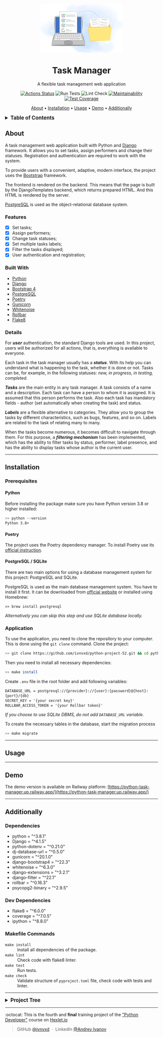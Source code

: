 <div align="center">

<img src="https://raw.githubusercontent.com/ivnvxd/ivnvxd/master/img/h_task_manager.png" alt="logo" width="270" height="auto" />
<h1>Task Manager</h1>

<p>
A flexible task management web application
</p>

[![Actions Status](https://github.com/ivnvxd/python-project-52/workflows/hexlet-check/badge.svg)](https://github.com/ivnvxd/python-project-52/actions)
![Run Tests](https://github.com/ivnvxd/python-project-52/actions/workflows/run_tests.yml/badge.svg)
![Lint Check](https://github.com/ivnvxd/python-project-52/actions/workflows/lint_check.yml/badge.svg)
[![Maintainability](https://api.codeclimate.com/v1/badges/3bee6db92c7ac49d0729/maintainability)](https://codeclimate.com/github/ivnvxd/python-project-52/maintainability)
[![Test Coverage](https://api.codeclimate.com/v1/badges/3bee6db92c7ac49d0729/test_coverage)](https://codeclimate.com/github/ivnvxd/python-project-52/test_coverage)

<p>

<a href="#about">About</a> •
<a href="#installation">Installation</a> •
<a href="#usage">Usage</a> •
<a href="#demo">Demo</a> •
<a href="#additionally">Additionally</a> 

</p>

</div>

<details><summary style="font-size:larger;"><b>Table of Contents</b></summary>

* [About](#about)
  * [Features](#features)
  * [Built With](#built-with)
  * [Details](#details)
* [Installation](#installation)
  * [Prerequisites](#prerequisites)
  * [Application](#application)
* [Usage](#usage)
* [Demo](#demo)
* [Additionally](#additionally)
  * [Dependencies](#dependencies)
  * [Dev Dependencies](#dev-dependencies)
  * [Makefile Commands](#makefile-commands)
  * [Project Tree](#project-tree)

</details>

## About

A task management web application built with Python and [Django](https://www.djangoproject.com/) framework. It allows you to set tasks, assign performers and change their statuses. Registration and authentication are required to work with the system.

To provide users with a convenient, adaptive, modern interface, the project uses the [Bootstrap](https://getbootstrap.com/) framework.

The frontend is rendered on the backend. This means that the page is built by the DjangoTemplates backend, which returns prepared HTML. And this HTML is rendered by the server.

[PostgreSQL](https://www.postgresql.org/) is used as the object-relational database system.

### Features

* [x] Set tasks;
* [x] Assign performers;
* [x] Change task statuses;
* [x] Set multiple tasks labels;
* [x] Filter the tasks displayed;
* [x] User authentication and registration;

### Built With

* [Python](https://www.python.org/)
* [Django](https://www.djangoproject.com/)
* [Bootstrap 4](https://getbootstrap.com/)
* [PostgreSQL](https://www.postgresql.org/)
* [Poetry](https://python-poetry.org/)
* [Gunicorn](https://gunicorn.org/)
* [Whitenoise](http://whitenoise.evans.io/en/latest/)
* [Rollbar](https://rollbar.com/)
* [Flake8](https://flake8.pycqa.org/en/latest/)

### Details

For **_user_** authentication, the standard Django tools are used. In this project, users will be authorized for all actions, that is, everything is available to everyone.

Each task in the task manager usually has a **_status_**. With its help you can understand what is happening to the task, whether it is done or not. Tasks can be, for example, in the following statuses: _new, in progress, in testing, completed_.

**_Tasks_** are the main entity in any task manager. A task consists of a name and a description. Each task can have a person to whom it is assigned. It is assumed that this person performs the task. Also each task has mandatory fields - author (set automatically when creating the task) and status.

**_Labels_** are a flexible alternative to categories. They allow you to group the tasks by different characteristics, such as bugs, features, and so on. Labels are related to the task of relating many to many.

When the tasks become numerous, it becomes difficult to navigate through them. For this purpose, a **_filtering mechanism_** has been implemented, which has the ability to filter tasks by status, performer, label presence, and has the ability to display tasks whose author is the current user.

---

## Installation

### Prerequisites

#### Python

Before installing the package make sure you have Python version 3.8 or higher installed:

```bash
>> python --version
Python 3.8+
```

#### Poetry

The project uses the Poetry dependency manager. To install Poetry use its [official instruction](https://python-poetry.org/docs/#installation).

#### PostgreSQL / SQLite

There are two main options for using a database management system for this project: PostgreSQL and SQLite.

PostgreSQL is used as the main database management system. You have to install it first. It can be downloaded from [official website](https://www.postgresql.org/download/) or installed using Homebrew:
```shell
>> brew install postgresql
```

_Alternatively you can skip this step and use SQLite database locally._

### Application

To use the application, you need to clone the repository to your computer. This is done using the `git clone` command. Clone the project:

```bash
>> git clone https://github.com/ivnvxd/python-project-52.git && cd python-project-52
```

Then you need to install all necessary dependencies:

```bash
>> make install
```

Create `.env` file in the root folder and add following variables:
```
DATABASE_URL = postgresql://{provider}://{user}:{password}@{host}:{port}/{db}
SECRET_KEY = '{your secret key}'
ROLLBAR_ACCESS_TOKEN = '{your Rollbar token}'
```
_If you choose to use SQLite DBMS, do not add `DATABASE_URL` variable._

To create the necessary tables in the database, start the migration process
```bash
>> make migrate
```

---

## Usage

---

## Demo

The demo version is available on Railway platform:
[https://python-task-manager.up.railway.app/](https://python-task-manager.up.railway.app/)

---

## Additionally

### Dependencies

* python = "^3.8.1"
* Django = "^4.1.5"
* python-dotenv = "^0.21.0"
* dj-database-url = "^0.5.0"
* gunicorn = "^20.1.0"
* django-bootstrap4 = "^22.3"
* whitenoise = "^6.3.0"
* django-extensions = "^3.2.1"
* django-filter = "^22.1"
* rollbar = "^0.16.3"
* psycopg2-binary = "^2.9.5"

### Dev Dependencies

* flake8 = "^6.0.0"
* coverage = "^7.0.5"
* ipython = "^8.8.0"

### Makefile Commands

<dl>
    <dt><code>make install</code></dt>
    <dd>Install all dependencies of the package.</dd>
    <dt><code>make lint</code></dt>
    <dd>Check code with flake8 linter.</dd>
    <dt><code>make test</code></dt>
    <dd>Run tests.</dd>
    <dt><code>make check</code></dt>
    <dd>Validate structure of <code>pyproject.toml</code> file, check code with tests and linter.</dd>
</dl>

---

<a name="project-tree"></a>
<details><summary style="font-size:larger;"><b>Project Tree</b></summary>

```bash
.
├── Makefile
├── README.md
├── coverage.xml
├── db.sqlite3
├── locale
│   └── ru
│       └── LC_MESSAGES
│           ├── django.mo
│           └── django.po
├── manage.py
├── poetry.lock
├── pyproject.toml
├── setup.cfg
├── static
└── task_manager
    ├── __init__.py
    ├── asgi.py
    ├── fixtures
    │   ├── label.json
    │   ├── status.json
    │   ├── task.json
    │   ├── test_label.json
    │   ├── test_status.json
    │   ├── test_task.json
    │   ├── test_user.json
    │   └── user.json
    ├── helpers.py
    ├── labels
    │   ├── __init__.py
    │   ├── admin.py
    │   ├── apps.py
    │   ├── forms.py
    │   ├── migrations
    │   │   ├── 0001_initial.py
    │   │   └── __init__.py
    │   ├── models.py
    │   ├── tests
    │   │   ├── __init__.py
    │   │   ├── test_forms.py
    │   │   ├── test_models.py
    │   │   ├── test_post.py
    │   │   ├── test_view.py
    │   │   └── testcase.py
    │   ├── urls.py
    │   └── views.py
    ├── mixins.py
    ├── settings.py
    ├── statuses
    │   ├── __init__.py
    │   ├── admin.py
    │   ├── apps.py
    │   ├── forms.py
    │   ├── migrations
    │   │   ├── 0001_initial.py
    │   │   └── __init__.py
    │   ├── models.py
    │   ├── tests
    │   │   ├── __init__.py
    │   │   ├── test_forms.py
    │   │   ├── test_models.py
    │   │   ├── test_post.py
    │   │   ├── test_view.py
    │   │   └── testcase.py
    │   ├── urls.py
    │   └── views.py
    ├── tasks
    │   ├── __init__.py
    │   ├── admin.py
    │   ├── apps.py
    │   ├── filters.py
    │   ├── forms.py
    │   ├── migrations
    │   │   ├── 0001_initial.py
    │   │   ├── 0002_initial.py
    │   │   └── __init__.py
    │   ├── models.py
    │   ├── tests
    │   │   ├── __init__.py
    │   │   ├── test_forms.py
    │   │   ├── test_models.py
    │   │   ├── test_post.py
    │   │   ├── test_view.py
    │   │   └── testcase.py
    │   ├── urls.py
    │   └── views.py
    ├── templates
    │   ├── 404.html
    │   ├── base.html
    │   ├── footer.html
    │   ├── form.html
    │   ├── index.html
    │   ├── labels
    │   │   ├── delete.html
    │   │   └── labels.html
    │   ├── navbar.html
    │   ├── statuses
    │   │   ├── delete.html
    │   │   └── statuses.html
    │   ├── tasks
    │   │   ├── delete.html
    │   │   ├── task_show.html
    │   │   └── tasks.html
    │   └── users
    │       ├── delete.html
    │       └── users.html
    ├── tests.py
    ├── urls.py
    ├── users
    │   ├── __init__.py
    │   ├── admin.py
    │   ├── apps.py
    │   ├── forms.py
    │   ├── migrations
    │   │   ├── 0001_initial.py
    │   │   └── __init__.py
    │   ├── models.py
    │   ├── tests
    │   │   ├── __init__.py
    │   │   ├── test_forms.py
    │   │   ├── test_models.py
    │   │   ├── test_post.py
    │   │   ├── test_view.py
    │   │   └── testcase.py
    │   ├── urls.py
    │   └── views.py
    ├── views.py
    └── wsgi.py
```

</details>

---

:octocat: This is the fourth and **final** training project of the ["Python Developer"](https://ru.hexlet.io/programs/python) course on [Hexlet.io](https://hexlet.io)

> GitHub [@ivnvxd](https://github.com/ivnvxd) &nbsp;&middot;&nbsp;
> LinkedIn [@Andrey Ivanov](https://www.linkedin.com/in/abivanov/)
